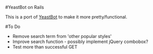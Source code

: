 #YeastBot on Rails

This is a port of 
[YeastBot](https://docs.google.com/spreadsheet/ccc?key=0AmRc5_x3ehAfdFhBQ3pmczhqdHUtbmFONUYyZzVEY0E&authkey=CP-m-dUJ&hl=en&authkey=CP-m-dUJ#gid=3) 
to make it more pretty/functional.

#To Do

 * Remove search term from 'other popular styles'
 * Improve search function - possibly implement jQuery combobox?  
 * Test more than successful GET